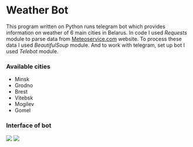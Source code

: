 <h1>Weather Bot</h1>
<p></p>This program written on Python runs telegram bot which provides information on weather of 6 main cities in Belarus. In code I used <i>Requests</i> module to parse data
from <a href="https://www.meteoservice.ru/">Meteoservice.com</a> website. 
To process these data I used <i>BeautifulSoup</i> module. And to work with telegram, set up bot I used <i>Telebot</i> module.</p>
<h3>Available cities</h3>
<ul>
  <li>Minsk</li>
  <li>Grodno</li>
  <li>Brest</li>
  <li>Vitebsk</li>
  <li>Mogilev</li>
  <li>Gomel</li>
</ul>
<h3>Interface of bot</h3>
<img src="https://github.com/Yaroslavcoder47/Test-Telegram-Bot/blob/main/weather1.png?raw=true">
<img src="https://github.com/Yaroslavcoder47/Test-Telegram-Bot/blob/main/weaather2.png?raw=true">
